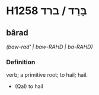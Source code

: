 # H1258 בָּרַד / ברד

## bârad

_(baw-rad' | baw-RAHD | ba-RAHD)_

### Definition

verb; a primitive root; to hail; hail.

- (Qal) to hail
